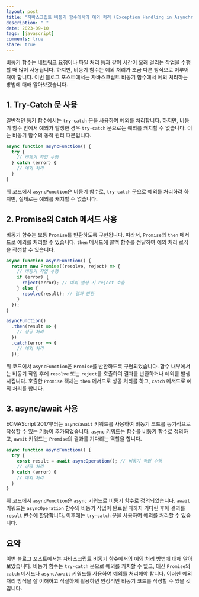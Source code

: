 ```yaml
---
layout: post
title: "자바스크립트 비동기 함수에서의 예외 처리 (Exception Handling in Asynchronous Functions)"
description: " "
date: 2023-09-10
tags: [javascript]
comments: true
share: true
---
```


비동기 함수는 네트워크 요청이나 파일 처리 등과 같이 시간이 오래 걸리는 작업을 수행할 때 많이 사용됩니다. 하지만, 비동기 함수는 예외 처리가 조금 다른 방식으로 이루어져야 합니다. 이번 블로그 포스트에서는 자바스크립트 비동기 함수에서 예외 처리하는 방법에 대해 알아보겠습니다.

## 1. Try-Catch 문 사용

일반적인 동기 함수에서는 `try-catch` 문을 사용하여 예외를 처리합니다. 하지만, 비동기 함수 안에서 예외가 발생한 경우 `try-catch` 문으로는 예외를 캐치할 수 없습니다. 이는 비동기 함수의 동작 원리 때문입니다.

```javascript
async function asyncFunction() {
  try {
    // 비동기 작업 수행
  } catch (error) {
    // 예외 처리
  }
}
```

위 코드에서 `asyncFunction`은 비동기 함수로, `try-catch` 문으로 예외를 처리하려 하지만, 실제로는 예외를 캐치할 수 없습니다.

## 2. Promise의 Catch 메서드 사용

비동기 함수는 보통 `Promise`를 반환하도록 구현됩니다. 따라서, `Promise`의 `then` 메서드로 예외를 처리할 수 있습니다. `then` 메서드에 콜백 함수를 전달하여 예외 처리 로직을 작성할 수 있습니다.

```javascript
async function asyncFunction() {
  return new Promise((resolve, reject) => {
    // 비동기 작업 수행
    if (error) {
      reject(error); // 예외 발생 시 reject 호출
    } else {
      resolve(result); // 결과 반환
    }
  });
}

asyncFunction()
  .then(result => {
    // 성공 처리
  })
  .catch(error => {
    // 예외 처리
  });
```

위 코드에서 `asyncFunction`은 `Promise`를 반환하도록 구현되었습니다. 함수 내부에서는 비동기 작업 후에 `resolve` 또는 `reject`를 호출하여 결과를 반환하거나 예외를 발생시킵니다. 호출한 `Promise` 객체는 `then` 메서드로 성공 처리를 하고, `catch` 메서드로 예외 처리를 합니다.

## 3. async/await 사용

ECMAScript 2017부터는 `async`/`await` 키워드를 사용하여 비동기 코드를 동기적으로 작성할 수 있는 기능이 추가되었습니다. `async` 키워드는 함수를 비동기 함수로 정의하고, `await` 키워드는 `Promise`의 결과를 기다리는 역할을 합니다.

```javascript
async function asyncFunction() {
  try {
    const result = await asyncOperation(); // 비동기 작업 수행
    // 성공 처리
  } catch (error) {
    // 예외 처리
  }
}
```

위 코드에서 `asyncFunction`은 `async` 키워드로 비동기 함수로 정의되었습니다. `await` 키워드는 `asyncOperation` 함수의 비동기 작업이 완료될 때까지 기다린 후에 결과를 `result` 변수에 할당합니다. 이후에는 `try-catch` 문을 사용하여 예외를 처리할 수 있습니다.

## 요약

이번 블로그 포스트에서는 자바스크립트 비동기 함수에서의 예외 처리 방법에 대해 알아보았습니다. 비동기 함수는 `try-catch` 문으로 예외를 캐치할 수 없고, 대신 `Promise`의 `catch` 메서드나 `async/await` 키워드를 사용하여 예외를 처리해야 합니다. 이러한 예외 처리 방식을 잘 이해하고 적절하게 활용하면 안정적인 비동기 코드를 작성할 수 있을 것입니다.